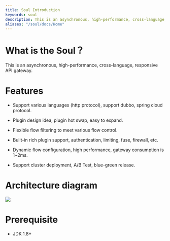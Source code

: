 ```yaml
---
title: Soul Introduction
keywords: soul
description: This is an asynchronous, high-performance, cross-language, responsive API gateway.
aliases: "/soul/docs/Home"
---
```


# What is the Soul？
This is an asynchronous, high-performance, cross-language, responsive API gateway.

# Features

* Support various languages (http protocol), support dubbo, spring cloud protocol.

* Plugin design idea, plugin hot swap, easy to expand.

* Flexible flow filtering to meet various flow control.

* Built-in rich plugin support, authentication, limiting, fuse, firewall, etc.

* Dynamic flow configuration, high performance, gateway consumption is 1~2ms.

* Support cluster deployment, A/B Test, blue-green release.


# Architecture diagram

![](/img/architecture/soul-framework.png)
 
# Prerequisite

* JDK 1.8+
